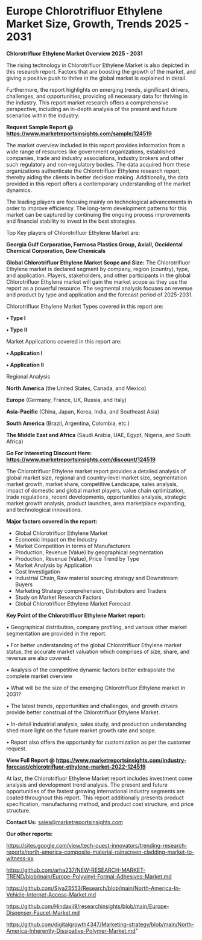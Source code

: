 # Europe Chlorotrifluor Ethylene Market Size, Growth, Trends 2025 - 2031

<Strong> Chlorotrifluor Ethylene Market Overview 2025 - 2031</strong>

The rising technology in Chlorotrifluor Ethylene Market is also depicted in this research report. Factors that are boosting the growth of the market, and giving a positive push to thrive in the global market is explained in detail.

Furthermore, the report highlights on emerging trends, significant drivers, challenges, and opportunities, providing all necessary data for thriving in the industry. This report market research offers a comprehensive perspective, including an in-depth analysis of the present and future scenarios within the industry.

<strong>Request Sample Report @ <a href=https://www.marketreportsinsights.com/sample/124519>https://www.marketreportsinsights.com/sample/124519</a></strong>

The market overview included in this report provides information from a wide range of resources like government organizations, established companies, trade and industry associations, industry brokers and other such regulatory and non-regulatory bodies. The data acquired from these organizations authenticate the Chlorotrifluor Ethylene research report, thereby aiding the clients in better decision making. Additionally, the data provided in this report offers a contemporary understanding of the market dynamics.

The leading players are focusing mainly on technological advancements in order to improve efficiency. The long-term development patterns for this market can be captured by continuing the ongoing process improvements and financial stability to invest in the best strategies.

Top Key players of Chlorotrifluor Ethylene Market are:

<strong>Georgia Gulf Corporation, Formosa Plastics Group, Axiall, Occidental Chemical Corporation, Dow Chemicals</strong>

<strong><b>Global Chlorotrifluor Ethylene Market Scope and Size:</b></strong>
The Chlorotrifluor Ethylene market is declared segment by company, region (country), type, and application. Players, stakeholders, and other participants in the global Chlorotrifluor Ethylene market will gain the market scope as they use the report as a powerful resource. The segmental analysis focuses on revenue and product by type and application and the forecast period of 2025-2031.

Chlorotrifluor Ethylene Market Types covered in this report are:

<strong>• Type I

• Type II</strong>

Market Applications covered in this report are:

<strong>• Application I

• Application II</strong> 

Regional Analysis

<strong>North America</strong> (the United States, Canada, and Mexico)

<strong>Europe</strong> (Germany, France, UK, Russia, and Italy)

<strong>Asia-Pacific</strong> (China, Japan, Korea, India, and Southeast Asia)

<strong>South America</strong> (Brazil, Argentina, Colombia, etc.)

<strong>The Middle East and Africa</strong> (Saudi Arabia, UAE, Egypt, Nigeria, and South Africa)

<strong>Go For Interesting Discount Here: <a href=https://www.marketreportsinsights.com/discount/124519>https://www.marketreportsinsights.com/discount/124519</a></strong>

The Chlorotrifluor Ethylene market report provides a detailed analysis of global market size, regional and country-level market size, segmentation market growth, market share, competitive Landscape, sales analysis, impact of domestic and global market players, value chain optimization, trade regulations, recent developments, opportunities analysis, strategic market growth analysis, product launches, area marketplace expanding, and technological innovations.

<strong><b>Major factors covered in the report:</b></strong>
<ul>
  <li>Global Chlorotrifluor Ethylene Market </li>
  <li>Economic Impact on the Industry</li>
  <li>Market Competition in terms of Manufacturers</li>
  <li>Production, Revenue (Value) by geographical segmentation</li>
  <li>Production, Revenue (Value), Price Trend by Type</li>
  <li>Market Analysis by Application</li>
  <li>Cost Investigation</li>
  <li>Industrial Chain, Raw material sourcing strategy and Downstream Buyers</li>
  <li>Marketing Strategy comprehension, Distributors and Traders</li>
  <li>Study on Market Research Factors</li>
  <li>Global Chlorotrifluor Ethylene Market Forecast</li>
</ul>

<strong><b>Key Point of the Chlorotrifluor Ethylene Market report:</b></strong>

• Geographical distribution, company profiling, and various other market segmentation are provided in the report.

• For better understanding of the global Chlorotrifluor Ethylene market status, the accurate market valuation which comprises of size, share, and revenue are also covered.

• Analysis of the competitive dynamic factors better extrapolate the complete market overview

• What will be the size of the emerging Chlorotrifluor Ethylene market in 2031?

• The latest trends, opportunities and challenges, and growth drivers provide better construal of the Chlorotrifluor Ethylene Market.

• In-detail industrial analysis, sales study, and production understanding shed more light on the future market growth rate and scope.

• Report also offers the opportunity for customization as per the customer request.

<strong><b>View Full Report @ <a href=https://www.marketreportsinsights.com/industry-forecast/chlorotrifluor-ethylene-market-2022-124519>https://www.marketreportsinsights.com/industry-forecast/chlorotrifluor-ethylene-market-2022-124519</a></b></strong>


At last, the Chlorotrifluor Ethylene Market report includes investment come analysis and development trend analysis. The present and future opportunities of the fastest growing international industry segments are coated throughout this report. This report additionally presents product specification, manufacturing method, and product cost structure, and price structure.

<strong>Contact Us:</strong>
sales@marketreportsinsights.com

<strong>Our other reports:</strong>

<a href=https://sites.google.com/view/tech-quest-innovators/trending-research-reports/north-america-composite-material-rainscreen-cladding-market-to-witness-xx>https://sites.google.com/view/tech-quest-innovators/trending-research-reports/north-america-composite-material-rainscreen-cladding-market-to-witness-xx</a>

<a href=https://github.com/arha237/NEW-RESEARCH-MARKET-TREND/blob/main/Europe-Polyvinyl-Formal-Adhesives-Market.md>https://github.com/arha237/NEW-RESEARCH-MARKET-TREND/blob/main/Europe-Polyvinyl-Formal-Adhesives-Market.md</a>

<a href=https://github.com/Siya23553/Research/blob/main/North-America-In-Vehicle-Internet-Access-Market.md>https://github.com/Siya23553/Research/blob/main/North-America-In-Vehicle-Internet-Access-Market.md</a>

<a href=https://github.com/Hindavii9/researchinsights/blob/main/Europe-Dispenser-Faucet-Market.md>https://github.com/Hindavii9/researchinsights/blob/main/Europe-Dispenser-Faucet-Market.md</a>

<a href=https://github.com/digitalgrowth4347/Marketing-strategy/blob/main/North-America-Inherently-Dissipative-Polymer-Market.md>https://github.com/digitalgrowth4347/Marketing-strategy/blob/main/North-America-Inherently-Dissipative-Polymer-Market.md</a>"
